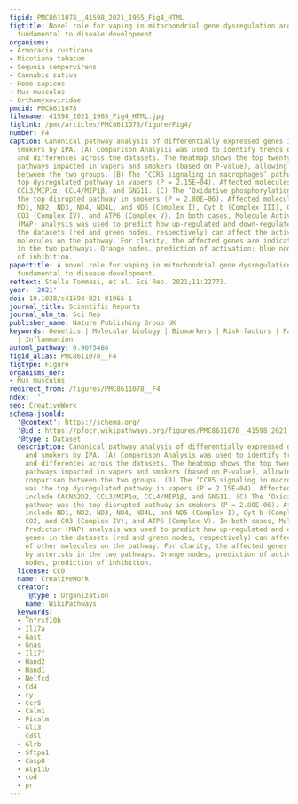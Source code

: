 ```yaml
---
figid: PMC8611078__41598_2021_1965_Fig4_HTML
figtitle: Novel role for vaping in mitochondrial gene dysregulation and inflammation
  fundamental to disease development
organisms:
- Armoracia rusticana
- Nicotiana tabacum
- Sequoia sempervirens
- Cannabis sativa
- Homo sapiens
- Mus musculus
- Orthomyxoviridae
pmcid: PMC8611078
filename: 41598_2021_1965_Fig4_HTML.jpg
figlink: /pmc/articles/PMC8611078/figure/Fig4/
number: F4
caption: Canonical pathway analysis of differentially expressed genes in vapers and
  smokers by IPA. (A) Comparison Analysis was used to identify trends or similarities
  and differences across the datasets. The heatmap shows the top twenty canonical
  pathways impacted in vapers and smokers (based on P-value), allowing a direct comparison
  between the two groups. (B) The ‘CCR5 signaling in macrophages’ pathway was the
  top dysregulated pathway in vapers (P = 2.15E−04). Affected molecules include CACNA2D2,
  CCL3/MIP1α, CCL4/MIP1β, and GNG11. (C) The ‘Oxidative phosphorylation’ pathway was
  the top disrupted pathway in smokers (P = 2.80E−06). Affected molecules include
  ND1, ND2, ND3, ND4, ND4L, and ND5 (Complex I), Cyt b (Complex III), CO1, CO2, and
  CO3 (Complex IV), and ATP6 (Complex V). In both cases, Molecule Activity Predictor
  (MAP) analysis was used to predict how up-regulated and down-regulated genes in
  the datasets (red and green nodes, respectively) can affect the activity of other
  molecules on the pathway. For clarity, the affected genes are indicated by asterisks
  in the two pathways. Orange nodes, prediction of activation; blue nodes, prediction
  of inhibition.
papertitle: A novel role for vaping in mitochondrial gene dysregulation and inflammation
  fundamental to disease development.
reftext: Stella Tommasi, et al. Sci Rep. 2021;11:22773.
year: '2021'
doi: 10.1038/s41598-021-01965-1
journal_title: Scientific Reports
journal_nlm_ta: Sci Rep
publisher_name: Nature Publishing Group UK
keywords: Genetics | Molecular biology | Biomarkers | Risk factors | Pathogenesis
  | Inflammation
automl_pathway: 0.9075488
figid_alias: PMC8611078__F4
figtype: Figure
organisms_ner:
- Mus musculus
redirect_from: /figures/PMC8611078__F4
ndex: ''
seo: CreativeWork
schema-jsonld:
  '@context': https://schema.org/
  '@id': https://pfocr.wikipathways.org/figures/PMC8611078__41598_2021_1965_Fig4_HTML.html
  '@type': Dataset
  description: Canonical pathway analysis of differentially expressed genes in vapers
    and smokers by IPA. (A) Comparison Analysis was used to identify trends or similarities
    and differences across the datasets. The heatmap shows the top twenty canonical
    pathways impacted in vapers and smokers (based on P-value), allowing a direct
    comparison between the two groups. (B) The ‘CCR5 signaling in macrophages’ pathway
    was the top dysregulated pathway in vapers (P = 2.15E−04). Affected molecules
    include CACNA2D2, CCL3/MIP1α, CCL4/MIP1β, and GNG11. (C) The ‘Oxidative phosphorylation’
    pathway was the top disrupted pathway in smokers (P = 2.80E−06). Affected molecules
    include ND1, ND2, ND3, ND4, ND4L, and ND5 (Complex I), Cyt b (Complex III), CO1,
    CO2, and CO3 (Complex IV), and ATP6 (Complex V). In both cases, Molecule Activity
    Predictor (MAP) analysis was used to predict how up-regulated and down-regulated
    genes in the datasets (red and green nodes, respectively) can affect the activity
    of other molecules on the pathway. For clarity, the affected genes are indicated
    by asterisks in the two pathways. Orange nodes, prediction of activation; blue
    nodes, prediction of inhibition.
  license: CC0
  name: CreativeWork
  creator:
    '@type': Organization
    name: WikiPathways
  keywords:
  - Tnfrsf10b
  - Il17a
  - Gast
  - Gnas
  - Il17f
  - Hand2
  - Hand1
  - Nelfcd
  - Cd4
  - cy
  - Ccr5
  - Calm1
  - Picalm
  - Gli3
  - Cd5l
  - Glrb
  - Sftpa1
  - Casp8
  - Atp11b
  - cod
  - pr
---
```

